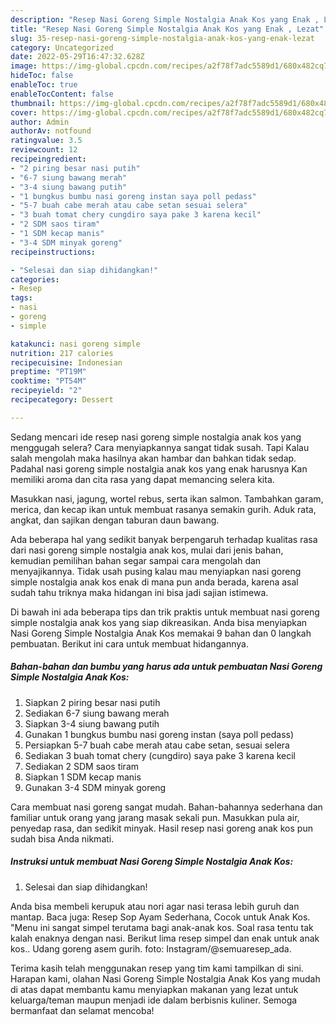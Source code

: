 ```yaml
---
description: "Resep Nasi Goreng Simple Nostalgia Anak Kos yang Enak , Lezat"
title: "Resep Nasi Goreng Simple Nostalgia Anak Kos yang Enak , Lezat"
slug: 35-resep-nasi-goreng-simple-nostalgia-anak-kos-yang-enak-lezat
category: Uncategorized
date: 2022-05-29T16:47:32.628Z
image: https://img-global.cpcdn.com/recipes/a2f78f7adc5589d1/680x482cq70/nasi-goreng-simple-nostalgia-anak-kos-foto-resep-utama.jpg
hideToc: false
enableToc: true
enableTocContent: false
thumbnail: https://img-global.cpcdn.com/recipes/a2f78f7adc5589d1/680x482cq70/nasi-goreng-simple-nostalgia-anak-kos-foto-resep-utama.jpg
cover: https://img-global.cpcdn.com/recipes/a2f78f7adc5589d1/680x482cq70/nasi-goreng-simple-nostalgia-anak-kos-foto-resep-utama.jpg
author: Admin
authorAv: notfound
ratingvalue: 3.5
reviewcount: 12
recipeingredient:
- "2 piring besar nasi putih"
- "6-7 siung bawang merah"
- "3-4 siung bawang putih"
- "1 bungkus bumbu nasi goreng instan saya poll pedass"
- "5-7 buah cabe merah atau cabe setan sesuai selera"
- "3 buah tomat chery cungdiro saya pake 3 karena kecil"
- "2 SDM saos tiram"
- "1 SDM kecap manis"
- "3-4 SDM minyak goreng"
recipeinstructions:

- "Selesai dan siap dihidangkan!"
categories:
- Resep
tags:
- nasi
- goreng
- simple

katakunci: nasi goreng simple 
nutrition: 217 calories
recipecuisine: Indonesian
preptime: "PT19M"
cooktime: "PT54M"
recipeyield: "2"
recipecategory: Dessert

---
```



Sedang mencari ide resep nasi goreng simple nostalgia anak kos yang menggugah selera? Cara menyiapkannya sangat tidak susah. Tapi Kalau salah mengolah maka hasilnya akan hambar dan bahkan tidak sedap. Padahal nasi goreng simple nostalgia anak kos yang enak harusnya Kan memiliki aroma dan cita rasa yang dapat memancing selera kita.


Masukkan nasi, jagung, wortel rebus, serta ikan salmon. Tambahkan garam, merica, dan kecap ikan untuk membuat rasanya semakin gurih. Aduk rata, angkat, dan sajikan dengan taburan daun bawang.

Ada beberapa hal yang sedikit banyak berpengaruh terhadap kualitas rasa dari nasi goreng simple nostalgia anak kos, mulai dari jenis bahan, kemudian pemilihan bahan segar sampai cara mengolah dan menyajikannya. Tidak usah pusing kalau mau menyiapkan nasi goreng simple nostalgia anak kos enak di mana pun anda berada, karena asal sudah tahu triknya maka hidangan ini bisa jadi sajian istimewa.


Di bawah ini ada beberapa tips dan trik praktis untuk membuat nasi goreng simple nostalgia anak kos yang siap dikreasikan. Anda bisa menyiapkan Nasi Goreng Simple Nostalgia Anak Kos memakai 9 bahan dan 0 langkah pembuatan. Berikut ini cara untuk membuat hidangannya.

<!--inarticleads1-->

##### Bahan-bahan dan bumbu yang harus ada untuk pembuatan Nasi Goreng Simple Nostalgia Anak Kos:

1. Siapkan 2 piring besar nasi putih
1. Sediakan 6-7 siung bawang merah
1. Siapkan 3-4 siung bawang putih
1. Gunakan 1 bungkus bumbu nasi goreng instan (saya poll pedass)
1. Persiapkan 5-7 buah cabe merah atau cabe setan, sesuai selera
1. Sediakan 3 buah tomat chery (cungdiro) saya pake 3 karena kecil
1. Sediakan 2 SDM saos tiram
1. Siapkan 1 SDM kecap manis
1. Gunakan 3-4 SDM minyak goreng


Cara membuat nasi goreng sangat mudah. Bahan-bahannya sederhana dan familiar untuk orang yang jarang masak sekali pun. Masukkan pula air, penyedap rasa, dan sedikit minyak. Hasil resep nasi goreng anak kos pun sudah bisa Anda nikmati. 

<!--inarticleads2-->

##### Instruksi untuk membuat Nasi Goreng Simple Nostalgia Anak Kos:


1. Selesai dan siap dihidangkan!

Anda bisa membeli kerupuk atau nori agar nasi terasa lebih guruh dan mantap. Baca juga: Resep Sop Ayam Sederhana, Cocok untuk Anak Kos. &#34;Menu ini sangat simpel terutama bagi anak-anak kos. Soal rasa tentu tak kalah enaknya dengan nasi. Berikut lima resep simpel dan enak untuk anak kos.. Udang goreng asem gurih. foto: Instagram/@semuaresep_ada. 

Terima kasih telah menggunakan resep yang tim kami tampilkan di sini. Harapan kami, olahan Nasi Goreng Simple Nostalgia Anak Kos yang mudah di atas dapat membantu kamu menyiapkan makanan yang lezat untuk keluarga/teman maupun menjadi ide dalam berbisnis kuliner. Semoga bermanfaat dan selamat mencoba!
